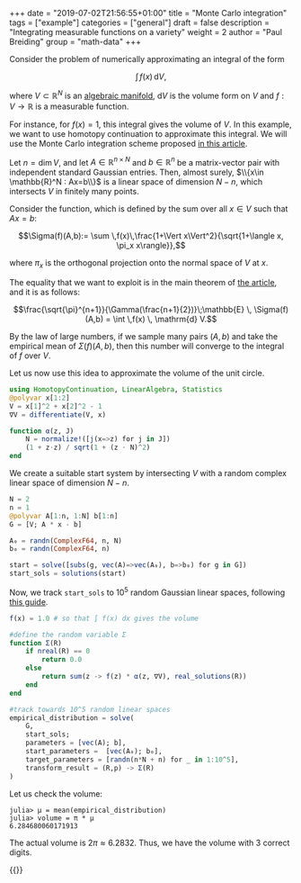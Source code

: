 +++
date = "2019-07-02T21:56:55+01:00"
title = "Monte Carlo integration"
tags = ["example"]
categories = ["general"]
draft = false
description = "Integrating measurable functions on a variety"
weight = 2
author = "Paul Breiding"
group = "math-data"
+++


Consider the problem of numerically approximating an integral of the form

$$\int \,f(x) \, \mathrm{d}V,$$

where $V\subset \mathbb{R}^N$ is an [algebraic manifold](https://en.wikipedia.org/wiki/Algebraic_manifold), $\mathrm{d}V$ is the volume form on $V$ and $f:V\to \mathbb{R}$ is a measurable function.

For instance, for $f(x)=1$, this integral gives the volume of $V$. In this example, we want to use homotopy continuation to approximate this integral. We will use the Monte Carlo integration scheme proposed [in this article](https://arxiv.org/abs/1810.06271).

Let $n=\mathrm{dim}\, V$, and let $A\in \mathbb{R}^{n\times N}$ and $b\in \mathbb{R}^n$ be a matrix-vector pair with independent standard Gaussian entries. Then, almost surely, $\\{x\in \mathbb{R}^N : Ax=b\\}$ is a linear space of dimension $N-n$, which intersects $V$ in finitely many points.

Consider the function, which is defined by the sum over all $x\in V$ such that $Ax=b$:

$$\Sigma(f)(A,b):= \sum \,f(x)\,\frac{1+\Vert x\Vert^2}{\sqrt{1+\langle x, \pi_x x\rangle}},$$

where $\pi_x$ is the orthogonal projection onto the normal space of $V$ at $x$.

The equality that we want to exploit is in the main theorem of [the article](https://arxiv.org/abs/1810.06271), and it is as follows:

$$\frac{\sqrt{\pi}^{n+1}}{\Gamma(\frac{n+1}{2})}\;\mathbb{E} \, \Sigma(f)(A,b) = \int \,f(x) \, \mathrm{d} V.$$

By the law of large numbers, if we sample many pairs $(A,b)$ and take the empirical mean of $\Sigma(f)(A,b)$, then this number will converge to the integral of $f$ over $V$.

Let us now use this idea to approximate the volume of the unit circle.

```julia
using HomotopyContinuation, LinearAlgebra, Statistics
@polyvar x[1:2]
V = x[1]^2 + x[2]^2 - 1
∇V = differentiate(V, x)

function α(z, J)
    N = normalize!([j(x=>z) for j in J])
    (1 + z⋅z) / sqrt(1 + (z ⋅ N)^2)
end
```

We create a suitable start system by intersecting $V$ with a random complex linear space of dimension $N-n$.

```julia
N = 2
n = 1
@polyvar A[1:n, 1:N] b[1:n]
G = [V; A * x - b]

A₀ = randn(ComplexF64, n, N)
b₀ = randn(ComplexF64, n)

start = solve([subs(g, vec(A)=>vec(A₀), b=>b₀) for g in G])
start_sols = solutions(start)
```

Now, we track `start_sols` to $10^5$ random Gaussian linear spaces, following [this guide](/guides/many-systems).

```julia
f(x) = 1.0 # so that ∫ f(x) dx gives the volume

#define the random variable Σ
function Σ(R)
    if nreal(R) == 0
        return 0.0
    else
        return sum(z -> f(z) * α(z, ∇V), real_solutions(R))
    end
end

#track towards 10^5 random linear spaces
empirical_distribution = solve(
    G,
    start_sols;
    parameters = [vec(A); b],
    start_parameters =  [vec(A₀); b₀],
    target_parameters = [randn(n*N + n) for _ in 1:10^5],
    transform_result = (R,p) -> Σ(R)
)
```

Let us check the volume:

```julia-repl
julia> μ = mean(empirical_distribution)
julia> volume = π * μ
6.284680060171913
```

The actual volume is $2\pi \approx 6.2832$. Thus, we have the volume with 3 correct digits.

{{<bibtex >}}
